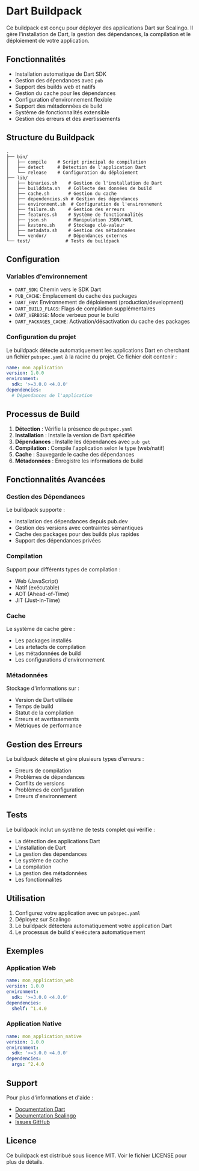 # Dart Buildpack

Ce buildpack est conçu pour déployer des applications Dart sur Scalingo. Il gère l'installation de Dart, la gestion des dépendances, la compilation et le déploiement de votre application.

## Fonctionnalités

- Installation automatique de Dart SDK
- Gestion des dépendances avec `pub`
- Support des builds web et natifs
- Gestion du cache pour les dépendances
- Configuration d'environnement flexible
- Support des métadonnées de build
- Système de fonctionnalités extensible
- Gestion des erreurs et des avertissements

## Structure du Buildpack

```
.
├── bin/
│   ├── compile    # Script principal de compilation
│   ├── detect     # Détection de l'application Dart
│   └── release    # Configuration du déploiement
├── lib/
│   ├── binaries.sh    # Gestion de l'installation de Dart
│   ├── builddata.sh   # Collecte des données de build
│   ├── cache.sh       # Gestion du cache
│   ├── dependencies.sh # Gestion des dépendances
│   ├── environment.sh  # Configuration de l'environnement
│   ├── failure.sh     # Gestion des erreurs
│   ├── features.sh    # Système de fonctionnalités
│   ├── json.sh        # Manipulation JSON/YAML
│   ├── kvstore.sh     # Stockage clé-valeur
│   ├── metadata.sh    # Gestion des métadonnées
│   └── vendor/        # Dépendances externes
└── test/             # Tests du buildpack
```

## Configuration

### Variables d'environnement

- `DART_SDK`: Chemin vers le SDK Dart
- `PUB_CACHE`: Emplacement du cache des packages
- `DART_ENV`: Environnement de déploiement (production/development)
- `DART_BUILD_FLAGS`: Flags de compilation supplémentaires
- `DART_VERBOSE`: Mode verbeux pour le build
- `DART_PACKAGES_CACHE`: Activation/désactivation du cache des packages

### Configuration du projet

Le buildpack détecte automatiquement les applications Dart en cherchant un fichier `pubspec.yaml` à la racine du projet. Ce fichier doit contenir :

```yaml
name: mon_application
version: 1.0.0
environment:
  sdk: '>=3.0.0 <4.0.0'
dependencies:
  # Dépendances de l'application
```

## Processus de Build

1. **Détection** : Vérifie la présence de `pubspec.yaml`
2. **Installation** : Installe la version de Dart spécifiée
3. **Dépendances** : Installe les dépendances avec `pub get`
4. **Compilation** : Compile l'application selon le type (web/natif)
5. **Cache** : Sauvegarde le cache des dépendances
6. **Métadonnées** : Enregistre les informations de build

## Fonctionnalités Avancées

### Gestion des Dépendances

Le buildpack supporte :
- Installation des dépendances depuis pub.dev
- Gestion des versions avec contraintes sémantiques
- Cache des packages pour des builds plus rapides
- Support des dépendances privées

### Compilation

Support pour différents types de compilation :
- Web (JavaScript)
- Natif (exécutable)
- AOT (Ahead-of-Time)
- JIT (Just-in-Time)

### Cache

Le système de cache gère :
- Les packages installés
- Les artefacts de compilation
- Les métadonnées de build
- Les configurations d'environnement

### Métadonnées

Stockage d'informations sur :
- Version de Dart utilisée
- Temps de build
- Statut de la compilation
- Erreurs et avertissements
- Métriques de performance

## Gestion des Erreurs

Le buildpack détecte et gère plusieurs types d'erreurs :
- Erreurs de compilation
- Problèmes de dépendances
- Conflits de versions
- Problèmes de configuration
- Erreurs d'environnement

## Tests

Le buildpack inclut un système de tests complet qui vérifie :
- La détection des applications Dart
- L'installation de Dart
- La gestion des dépendances
- Le système de cache
- La compilation
- La gestion des métadonnées
- Les fonctionnalités

## Utilisation

1. Configurez votre application avec un `pubspec.yaml`
2. Déployez sur Scalingo
3. Le buildpack détectera automatiquement votre application Dart
4. Le processus de build s'exécutera automatiquement

## Exemples

### Application Web

```yaml
name: mon_application_web
version: 1.0.0
environment:
  sdk: '>=3.0.0 <4.0.0'
dependencies:
  shelf: ^1.4.0
```

### Application Native

```yaml
name: mon_application_native
version: 1.0.0
environment:
  sdk: '>=3.0.0 <4.0.0'
dependencies:
  args: ^2.4.0
```

## Support

Pour plus d'informations et d'aide :
- [Documentation Dart](https://dart.dev/guides)
- [Documentation Scalingo](https://doc.scalingo.com)
- [Issues GitHub](https://github.com/Scalingo/dart-buildpack/issues)

## Licence

Ce buildpack est distribué sous licence MIT. Voir le fichier LICENSE pour plus de détails.
